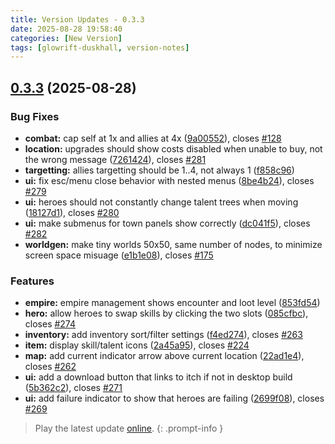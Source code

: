 ```yaml
---
title: Version Updates - 0.3.3
date: 2025-08-28 19:58:40
categories: [New Version]
tags: [glowrift-duskhall, version-notes]
---
```



## [0.3.3](https://github.com/felfhenor/glowrift-duskhall/compare/v0.3.2...v0.3.3) (2025-08-28)


### Bug Fixes

* **combat:** cap self at 1x and allies at 4x ([9a00552](https://github.com/felfhenor/glowrift-duskhall/commit/9a0055265daa798ef28ee97c79f70140705364e6)), closes [#128](https://github.com/felfhenor/glowrift-duskhall/issues/128)
* **location:** upgrades should show costs disabled when unable to buy, not the wrong message ([7261424](https://github.com/felfhenor/glowrift-duskhall/commit/7261424ce7f0b03b7dfefde1a6e62af0f317647f)), closes [#281](https://github.com/felfhenor/glowrift-duskhall/issues/281)
* **targetting:** allies targetting should be 1..4, not always 1 ([f858c96](https://github.com/felfhenor/glowrift-duskhall/commit/f858c969b74adc530f4291851dbfb80d0bf124ba))
* **ui:** fix esc/menu close behavior with nested menus ([8be4b24](https://github.com/felfhenor/glowrift-duskhall/commit/8be4b249695d00001c0d662708d16d0def176d21)), closes [#279](https://github.com/felfhenor/glowrift-duskhall/issues/279)
* **ui:** heroes should not constantly change talent trees when moving ([18127d1](https://github.com/felfhenor/glowrift-duskhall/commit/18127d16cacd09594138e7f4d8686bbde09bb02b)), closes [#280](https://github.com/felfhenor/glowrift-duskhall/issues/280)
* **ui:** make submenus for town panels show correctly ([dc041f5](https://github.com/felfhenor/glowrift-duskhall/commit/dc041f588b287fff13c384ef316081fcbf74ddb4)), closes [#282](https://github.com/felfhenor/glowrift-duskhall/issues/282)
* **worldgen:** make tiny worlds 50x50, same number of nodes, to minimize screen space misuage ([e1b1e08](https://github.com/felfhenor/glowrift-duskhall/commit/e1b1e086428bba3684390d946889e4099cb1f8cb)), closes [#175](https://github.com/felfhenor/glowrift-duskhall/issues/175)


### Features

* **empire:** empire management shows encounter and loot level ([853fd54](https://github.com/felfhenor/glowrift-duskhall/commit/853fd540be85d2722240ff47a32bb3d4d6e7e114))
* **hero:** allow heroes to swap skills by clicking the two slots ([085cfbc](https://github.com/felfhenor/glowrift-duskhall/commit/085cfbce566582616ae741436ff537f40c1822f8)), closes [#274](https://github.com/felfhenor/glowrift-duskhall/issues/274)
* **inventory:** add inventory sort/filter settings ([f4ed274](https://github.com/felfhenor/glowrift-duskhall/commit/f4ed2746ae0a1d11e6f89d06538c5de4f296af0b)), closes [#263](https://github.com/felfhenor/glowrift-duskhall/issues/263)
* **item:** display skill/talent icons ([2a45a95](https://github.com/felfhenor/glowrift-duskhall/commit/2a45a956652939db7ebe5a61cca2e8edf4d8f869)), closes [#224](https://github.com/felfhenor/glowrift-duskhall/issues/224)
* **map:** add current indicator arrow above current location ([22ad1e4](https://github.com/felfhenor/glowrift-duskhall/commit/22ad1e494d91f5b79f5d997a54d91d356c97cdb8)), closes [#262](https://github.com/felfhenor/glowrift-duskhall/issues/262)
* **ui:** add a download button that links to itch if not in desktop build ([5b362c2](https://github.com/felfhenor/glowrift-duskhall/commit/5b362c2d6b1e1f6fa00c861da19809f803b0103c)), closes [#271](https://github.com/felfhenor/glowrift-duskhall/issues/271)
* **ui:** add failure indicator to show that heroes are failing ([2699f08](https://github.com/felfhenor/glowrift-duskhall/commit/2699f087864c9bd02a3524f5d3cea7278fbe4dc6)), closes [#269](https://github.com/felfhenor/glowrift-duskhall/issues/269)





> Play the latest update [online](https://glowriftduskhall.felfhenor.com).
{: .prompt-info }
